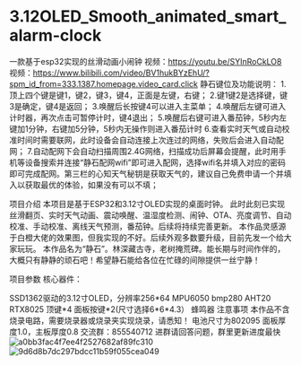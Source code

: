 # 3.12OLED_Smooth_animated_smart_alarm-clock
一款基于esp32实现的丝滑动画小闹钟
视频：https://youtu.be/SYInRoCkLO8
视频：https://www.bilibili.com/video/BV1hukBYzEhU/?spm_id_from=333.1387.homepage.video_card.click
静石键位及功能说明：
1.顶上四个键是键1，键2，键3，键4，正面是左键，右键；
2.键1键2是选择键，键3是确定，键4是返回；
3.唤醒后长按键4可以进入主菜单；
4.唤醒后左键可进入计时器，再次点击可暂停计时，键4退出；
5.唤醒后右键可进入番茄钟，5秒内左键加1分钟，右键加5分钟，5秒内无操作则进入番茄计时
6.查看实时天气或自动校准时间时需要联网，此时设备会自动连接上次连过的网络，失败后会进入自动配网；
7.自动配网下会自动扫描周围2.4G网络，扫描成功后屏幕会提醒，此时用手机等设备搜索并连接“静石配网wifi”即可进入配网，选择wifi名并填入对应的密码即可完成配网。第三栏的心知天气秘钥是获取天气的，建议自己免费申请一个并填入以获取最优的体验，如果没有可以不填；

项目介绍
本项目是基于ESP32和3.12寸OLED实现的桌面时钟。
此时此刻已实现丝滑翻页、实时天气动画、震动唤醒、温湿度检测、闹钟、OTA、亮度调节、自动校准、手动校准、离线天气预测，番茄钟。后续将持续完善更新。
本作品灵感源于白橙大佬的效果图，但我实现的不好。后续外观多数要升级，目前先发一个给大家玩玩。
本作品名为“静石”。林深藏古寺，老树掩荒碑。能长期与时间作伴的，大概只有静静的顽石吧！希望静石能给各位在忙碌的间隙提供一丝宁静！

项目参数
核心器件：

SSD1362驱动的3.12寸OLED，分辨率256\*64
MPU6050
bmp280
AHT20
RTX8025
顶键\*4
面板按键\*2(尺寸选择6\*6*4.3）
蜂鸣器
注意事项
本作品不含烧录电路，需要烧录器或烧录夹实现烧录，请悉知！
电池尺寸为802095
面板厚度1.0，主板厚度0.8
交流群：855540712 进群请回答问题，群里更新进度最快
![a0bb3fac4f7ee4f2527682af89fc310](https://github.com/user-attachments/assets/77fa6747-1a3b-4ee3-9cd9-8151a1098c77)
![9d6d8b7dc297bdcc11b59f055cea049](https://github.com/user-attachments/assets/48c3e917-b36c-4a9b-b9d1-6b97619550b5)

